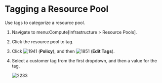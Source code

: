 # Tagging a Resource Pool

Use tags to categorize a resource pool.

1.  Navigate to menu:Compute\[Infrastructure \> Resource Pools\].

2.  Click the resource pool to tag.

3.  Click ![1941](../images/1941.png) (**Policy**), and then
    ![1851](../images/1851.png) (**Edit Tags**).

4.  Select a customer tag from the first dropdown, and then a value for
    the tag.

    ![2233](../images/2233.png)
